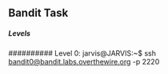 ## Bandit Task

##### Levels

########## Level 0:
jarvis@JARVIS:~$ ssh bandit0@bandit.labs.overthewire.org -p 2220
